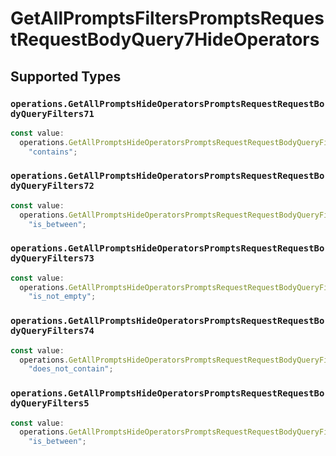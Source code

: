 # GetAllPromptsFiltersPromptsRequestRequestBodyQuery7HideOperators


## Supported Types

### `operations.GetAllPromptsHideOperatorsPromptsRequestRequestBodyQueryFilters71`

```typescript
const value:
  operations.GetAllPromptsHideOperatorsPromptsRequestRequestBodyQueryFilters71 =
    "contains";
```

### `operations.GetAllPromptsHideOperatorsPromptsRequestRequestBodyQueryFilters72`

```typescript
const value:
  operations.GetAllPromptsHideOperatorsPromptsRequestRequestBodyQueryFilters72 =
    "is_between";
```

### `operations.GetAllPromptsHideOperatorsPromptsRequestRequestBodyQueryFilters73`

```typescript
const value:
  operations.GetAllPromptsHideOperatorsPromptsRequestRequestBodyQueryFilters73 =
    "is_not_empty";
```

### `operations.GetAllPromptsHideOperatorsPromptsRequestRequestBodyQueryFilters74`

```typescript
const value:
  operations.GetAllPromptsHideOperatorsPromptsRequestRequestBodyQueryFilters74 =
    "does_not_contain";
```

### `operations.GetAllPromptsHideOperatorsPromptsRequestRequestBodyQueryFilters5`

```typescript
const value:
  operations.GetAllPromptsHideOperatorsPromptsRequestRequestBodyQueryFilters5 =
    "is_between";
```

